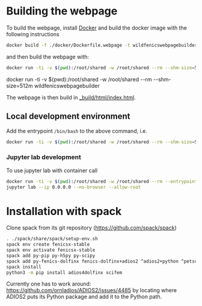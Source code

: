 # Building the webpage

To build the webpage, install [Docker](https://www.docker.com/)
and build the docker image with the following instructions

```bash
docker build -f ./docker/Dockerfile.webpage -t wildfenicswebpagebuilder .
```

and then build the webpage with:

```bash
docker run -ti -v $(pwd):/root/shared -w /root/shared --rm --shm-size=512m wildfenicswebpagebuilder
```

docker run -ti -v $(pwd):/root/shared -w /root/shared --rm --shm-size=512m wildfenicswebpagebuilder

The webpage is then build in [\_build/html/index.html](_build/html/index.html).

## Local development environment

Add the entrypoint `/bin/bash` to the above command, i.e.

```bash
docker run -ti -v $(pwd):/root/shared -w /root/shared --rm --shm-size=512m --entrypoint=/bin/bash wildfenicswebpagebuilder
```

### Jupyter lab development

To use jupyter lab with container call

```bash
docker run -ti -v $(pwd):/root/shared -w /root/shared --rm --entrypoint=/bin/bash -p 8888:8888 wildfenicswebpagebuilder
jupyter lab --ip 0.0.0.0 --no-browser --allow-root
```

# Installation with spack

Clone spack from its git repository (https://github.com/spack/spack)

```bash
. ./spack/share/spack/setup-env.sh
spack env create fenicsx-stable
spack env activate fenicsx-stable
spack add py-pip py-h5py py-scipy
spack add py-fenics-dolfinx fenics-dolfinx+adios2 ^adios2+python ^petsc+mumps+int64 cflags="-O3" fflags="-O3"
spack install
python3 -m pip install adios4dolfinx scifem
```

Currently one has to work around:
https://github.com/ornladios/ADIOS2/issues/4485
by locating where ADIOS2 puts its Python package and add it to the Python path.

```

```
